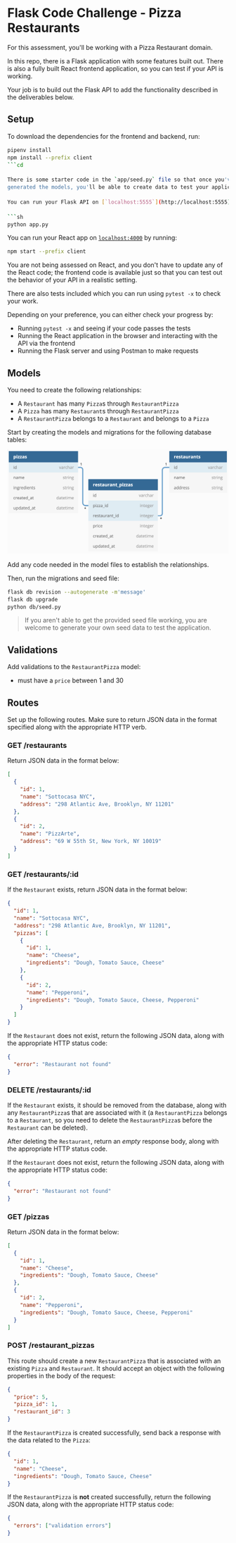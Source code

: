 # Flask Code Challenge - Pizza Restaurants

For this assessment, you'll be working with a Pizza Restaurant domain.

In this repo, there is a Flask application with some features built out. There
is also a fully built React frontend application, so you can test if your API is
working.

Your job is to build out the Flask API to add the functionality described in the
deliverables below.

## Setup

To download the dependencies for the frontend and backend, run:

```sh
pipenv install
npm install --prefix client
```cd

There is some starter code in the `app/seed.py` file so that once you've
generated the models, you'll be able to create data to test your application.

You can run your Flask API on [`localhost:5555`](http://localhost:5555) by running:

```sh
python app.py
```

You can run your React app on [`localhost:4000`](http://localhost:4000) by running:

```sh
npm start --prefix client
```

You are not being assessed on React, and you don't have to update any of the React
code; the frontend code is available just so that you can test out the behavior
of your API in a realistic setting.

There are also tests included which you can run using `pytest -x` to check your work.

Depending on your preference, you can either check your progress by:

- Running `pytest -x` and seeing if your code passes the tests
- Running the React application in the browser and interacting with the API via
  the frontend
- Running the Flask server and using Postman to make requests

## Models

You need to create the following relationships:

- A `Restaurant` has many `Pizza`s through `RestaurantPizza`
- A `Pizza` has many `Restaurant`s through `RestaurantPizza`
- A `RestaurantPizza` belongs to a `Restaurant` and belongs to a `Pizza`

Start by creating the models and migrations for the following database tables:

![domain diagram](domain.png)

Add any code needed in the model files to establish the relationships.

Then, run the migrations and seed file:

```sh
flask db revision --autogenerate -m'message'
flask db upgrade
python db/seed.py
```

> If you aren't able to get the provided seed file working, you are welcome to
> generate your own seed data to test the application.

## Validations

Add validations to the `RestaurantPizza` model:

- must have a `price` between 1 and 30

## Routes

Set up the following routes. Make sure to return JSON data in the format
specified along with the appropriate HTTP verb.

### GET /restaurants

Return JSON data in the format below:

```json
[
  {
    "id": 1,
    "name": "Sottocasa NYC",
    "address": "298 Atlantic Ave, Brooklyn, NY 11201"
  },
  {
    "id": 2,
    "name": "PizzArte",
    "address": "69 W 55th St, New York, NY 10019"
  }
]
```

### GET /restaurants/:id

If the `Restaurant` exists, return JSON data in the format below:

```json
{
  "id": 1,
  "name": "Sottocasa NYC",
  "address": "298 Atlantic Ave, Brooklyn, NY 11201",
  "pizzas": [
    {
      "id": 1,
      "name": "Cheese",
      "ingredients": "Dough, Tomato Sauce, Cheese"
    },
    {
      "id": 2,
      "name": "Pepperoni",
      "ingredients": "Dough, Tomato Sauce, Cheese, Pepperoni"
    }
  ]
}
```

If the `Restaurant` does not exist, return the following JSON data, along with
the appropriate HTTP status code:

```json
{
  "error": "Restaurant not found"
}
```

### DELETE /restaurants/:id

If the `Restaurant` exists, it should be removed from the database, along with
any `RestaurantPizza`s that are associated with it (a `RestaurantPizza` belongs
to a `Restaurant`, so you need to delete the `RestaurantPizza`s before the
`Restaurant` can be deleted).

After deleting the `Restaurant`, return an _empty_ response body, along with the
appropriate HTTP status code.

If the `Restaurant` does not exist, return the following JSON data, along with
the appropriate HTTP status code:

```json
{
  "error": "Restaurant not found"
}
```

### GET /pizzas

Return JSON data in the format below:

```json
[
  {
    "id": 1,
    "name": "Cheese",
    "ingredients": "Dough, Tomato Sauce, Cheese"
  },
  {
    "id": 2,
    "name": "Pepperoni",
    "ingredients": "Dough, Tomato Sauce, Cheese, Pepperoni"
  }
]
```

### POST /restaurant_pizzas

This route should create a new `RestaurantPizza` that is associated with an
existing `Pizza` and `Restaurant`. It should accept an object with the following
properties in the body of the request:

```json
{
  "price": 5,
  "pizza_id": 1,
  "restaurant_id": 3
}
```

If the `RestaurantPizza` is created successfully, send back a response with the data
related to the `Pizza`:

```json
{
  "id": 1,
  "name": "Cheese",
  "ingredients": "Dough, Tomato Sauce, Cheese"
}
```

If the `RestaurantPizza` is **not** created successfully, return the following
JSON data, along with the appropriate HTTP status code:

```json
{
  "errors": ["validation errors"]
}
```
